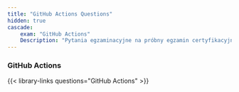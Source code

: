 ```yaml
---
title: "GitHub Actions Questions"
hidden: true
cascade:
    exam: "GitHub Actions"
    Description: "Pytania egzaminacyjne na próbny egzamin certyfikacyjny GitHub Actions."
---
```


### GitHub Actions

{{< library-links questions="GitHub Actions" >}}
